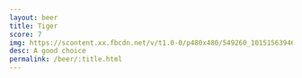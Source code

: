 ```yaml
---
layout: beer
title: Tiger
score: 7
img: https://scontent.xx.fbcdn.net/v/t1.0-0/p480x480/549260_10151563946038745_1772775906_n.jpg?oh=b443a72654a5d22d387f2002efa618eb&oe=58C2D3AE
desc: A good choice
permalink: /beer/:title.html
---
```

